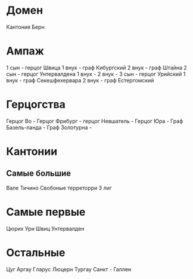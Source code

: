 # Домен
Кантония Берн

# Ампаж
1 сын - герцог Швица
    1 внук - граф Кибургский
    2 внук - граф Штайна
2 сын - герцог Унтервалдена
    1 внук - 
    2 внук - 
3 сын - герцог Урийский
    1 внук - граф Секешфехервара
    2 внук - граф Естергомский

# Герцогства
Герцог Во - 
Герцог Фрибург - 
герцог Невшатель -
Герцог Юра -
Граф Базель-ланда -
Граф Золотурна - 

# Кантонии
## Самые большие
Вале
Тичино
Свобоные терреторри 3 лиг

# Самые первые
Цюрих
Ури
Швиц
Унтервалден

# Остальные
Цуг
Аргау
Гларус
Люцерн
Тургау
Санкт - Галлен

